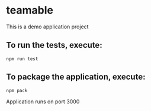 # teamable
This is a demo application project

## To run the tests, execute:

    npm run test

## To package the application, execute:

    npm pack 

Application runs on port 3000
